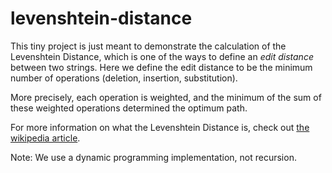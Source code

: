 levenshtein-distance
====================

This tiny project is just meant to demonstrate the calculation of the Levenshtein Distance, which is one of the ways to define an *edit distance* between two strings. Here we define the edit distance to be the minimum number of operations (deletion, insertion, substitution).

More precisely, each operation is weighted, and the minimum of the sum of these weighted operations determined the optimum path.

For more information on what the Levenshtein Distance is, check out [the wikipedia article](http://en.wikipedia.org/wiki/Levenshtein_distance).

Note: We use a dynamic programming implementation, not recursion.